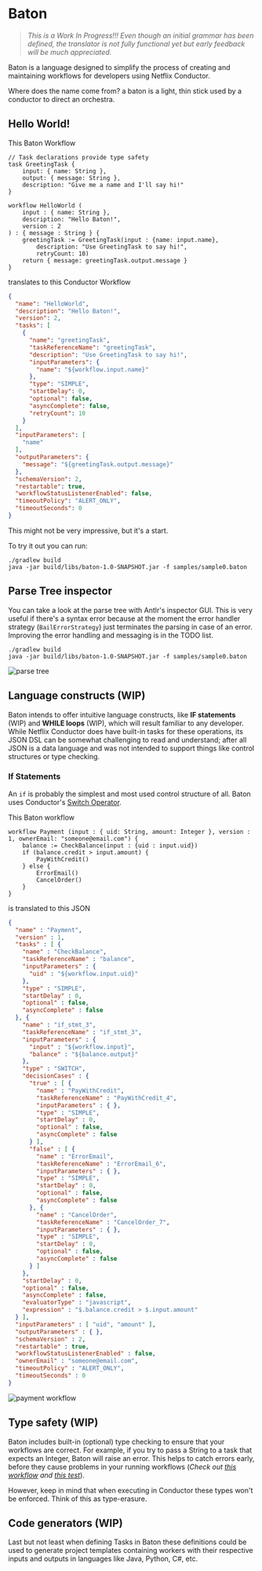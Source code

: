 # Baton

> _This is a Work In Progress!!! Even though an initial grammar has been defined, the translator
is not fully functional yet but early feedback will be much appreciated._

Baton is a language designed to simplify the process of creating and maintaining workflows
for developers using Netflix Conductor.

Where does the name come from? a baton is a light, thin stick used by a conductor to direct an orchestra.

## Hello World!

This Baton Workflow

```
// Task declarations provide type safety
task GreetingTask {
    input: { name: String },
    output: { message: String },
    description: "Give me a name and I'll say hi!"
}

workflow HelloWorld (
    input : { name: String },
    description: "Hello Baton!",
    version : 2
) : { message : String } {
    greetingTask := GreetingTask(input : {name: input.name},
        description: "Use GreetingTask to say hi!",
        retryCount: 10)
    return { message: greetingTask.output.message }
}
```

translates to this Conductor Workflow

```json
{
  "name": "HelloWorld",
  "description": "Hello Baton!",
  "version": 2,
  "tasks": [
    {
      "name": "greetingTask",
      "taskReferenceName": "greetingTask",
      "description": "Use GreetingTask to say hi!",
      "inputParameters": {
        "name": "${workflow.input.name}"
      },
      "type": "SIMPLE",
      "startDelay": 0,
      "optional": false,
      "asyncComplete": false,
      "retryCount": 10
    }
  ],
  "inputParameters": [
    "name"
  ],
  "outputParameters": {
    "message": "${greetingTask.output.message}"
  },
  "schemaVersion": 2,
  "restartable": true,
  "workflowStatusListenerEnabled": false,
  "timeoutPolicy": "ALERT_ONLY",
  "timeoutSeconds": 0
}
```

This might not be very impressive, but it's a start.

To try it out you can run:

```shell
./gradlew build
java -jar build/libs/baton-1.0-SNAPSHOT.jar -f samples/sample0.baton
```

## Parse Tree inspector

You can take a look at the parse tree with Antlr's inspector GUI. This is very useful if there's a syntax error
because at the moment the error handler strategy (`BailErrorStrategy`) just terminates the parsing in case of an error.
Improving the error handling and messaging is in the TODO list.

```shell
./gradlew build
java -jar build/libs/baton-1.0-SNAPSHOT.jar -f samples/sample0.baton
```

![parse tree](docs/images/parse-tree-sample0.png)

## Language constructs (WIP)

Baton intends to offer intuitive language constructs, like **IF statements** (WIP) and **WHILE loops** (WIP), which
will result familiar to any developer. While Netflix Conductor does have built-in tasks for these operations,
its JSON DSL can be somewhat challenging to read and understand; after all JSON is a data language and was
not intended to support things like control structures or type checking.

### If Statements

An `if` is probably the simplest and most used control structure of all. Baton uses Conductor's [Switch Operator](https://conductor.netflix.com/reference-docs/switch-task.html).

This Baton workflow
```
workflow Payment (input : { uid: String, amount: Integer }, version : 1, ownerEmail: "someone@email.com") {
    balance := CheckBalance(input : {uid : input.uid})
    if (balance.credit > input.amount) {
        PayWithCredit()
    } else {
        ErrorEmail()
        CancelOrder()
    }
}
```

is translated to this JSON
```json
{
  "name" : "Payment",
  "version" : 1,
  "tasks" : [ {
    "name" : "CheckBalance",
    "taskReferenceName" : "balance",
    "inputParameters" : {
      "uid" : "${workflow.input.uid}"
    },
    "type" : "SIMPLE",
    "startDelay" : 0,
    "optional" : false,
    "asyncComplete" : false
  }, {
    "name" : "if_stmt_3",
    "taskReferenceName" : "if_stmt_3",
    "inputParameters" : {
      "input" : "${workflow.input}",
      "balance" : "${balance.output}"
    },
    "type" : "SWITCH",
    "decisionCases" : {
      "true" : [ {
        "name" : "PayWithCredit",
        "taskReferenceName" : "PayWithCredit_4",
        "inputParameters" : { },
        "type" : "SIMPLE",
        "startDelay" : 0,
        "optional" : false,
        "asyncComplete" : false
      } ],
      "false" : [ {
        "name" : "ErrorEmail",
        "taskReferenceName" : "ErrorEmail_6",
        "inputParameters" : { },
        "type" : "SIMPLE",
        "startDelay" : 0,
        "optional" : false,
        "asyncComplete" : false
      }, {
        "name" : "CancelOrder",
        "taskReferenceName" : "CancelOrder_7",
        "inputParameters" : { },
        "type" : "SIMPLE",
        "startDelay" : 0,
        "optional" : false,
        "asyncComplete" : false
      } ]
    },
    "startDelay" : 0,
    "optional" : false,
    "asyncComplete" : false,
    "evaluatorType" : "javascript",
    "expression" : "$.balance.credit > $.input.amount"
  } ],
  "inputParameters" : [ "uid", "amount" ],
  "outputParameters" : { },
  "schemaVersion" : 2,
  "restartable" : true,
  "workflowStatusListenerEnabled" : false,
  "ownerEmail" : "someone@email.com",
  "timeoutPolicy" : "ALERT_ONLY",
  "timeoutSeconds" : 0
}
```

![payment workflow](docs/images/payement_wf.png)

## Type safety (WIP)

Baton includes built-in (optional) type checking to ensure that your workflows are correct.
For example, if you try to pass a String to a task that expects an Integer,
Baton will raise an error. This helps to catch errors early,
before they cause problems in your running workflows (_Check
out [this workflow](https://github.com/jmigueprieto/baton/blob/15e4d7aefd5c9a0e1414d76a3686f69bfee4139c/src/test/resources/invalid-task-input.baton#L18)
and [this test](https://github.com/jmigueprieto/baton/blob/15e4d7aefd5c9a0e1414d76a3686f69bfee4139c/src/test/java/mprieto/baton/workflows/WorkflowListenerTest.java#L65)_).

However, keep in mind that when executing in Conductor these types won't be enforced. Think of this as type-erasure.

## Code generators (WIP)

Last but not least when defining Tasks in Baton these definitions could be used to generate
project templates containing workers with their respective inputs and outputs in languages like Java, Python, C#, etc.


